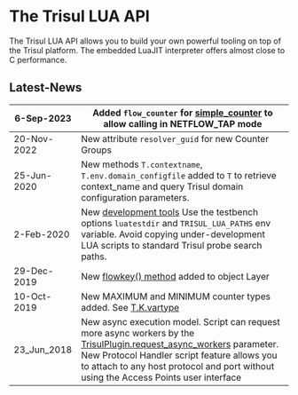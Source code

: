 # The Trisul LUA API

The Trisul LUA API allows you to build your own powerful tooling on top of the Trisul platform. The embedded LuaJIT interpreter offers almost close to C performance.

## Latest-News

| 6-Sep-2023  | Added `flow_counter` for [simple_counter](/docs/lua/simple_counter) to allow calling in NETFLOW_TAP mode                                                                                                                                                                                                  |
| ----------- | --------------------------------------------------------------------------------------------------------------------------------------------------------------------------------------------------------------------------------------------------------------------------------------------------------- |
| 20-Nov-2022 | New attribute `resolver_guid` for new Counter Groups                                                                                                                                                                                                                                                      |
| 25-Jun-2020 | New methods `T.contextname`, `T.env.domain_configfile` added to `T` to retrieve context_name and query Trisul domain configuration parameters.                                                                                                                                                            |
| 2-Feb-2020  | New [development tools](/docs/lua/debugger) Use the testbench options `luatestdir` and `TRISUL_LUA_PATHS` env variable. Avoid copying under-development LUA scripts to standard Trisul probe search paths.                                                                                                |
| 29-Dec-2019 | New [flowkey() method](/docs/lua/obj_layer) added to object Layer                                                                                                                                                                                                                                         |
| 10-Oct-2019 | New MAXIMUM and MINIMUM counter types added. See [T.K.vartype](/docs/lua/obj_globalt#constants-tkvartype)                                                                                                                                                                                                  |
| 23_Jun_2018 | New async execution model. Script can request more async workers by the [TrisulPlugin.request_async_workers](/docs/lua/basics#structure-of-a-lua--script) parameter. New Protocol Handler script feature allows you to attach to any host protocol and port without using the Access Points user interface |
